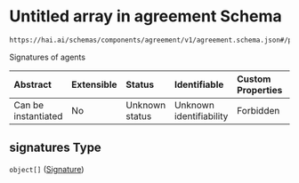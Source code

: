 # Untitled array in agreement Schema

```txt
https://hai.ai/schemas/components/agreement/v1/agreement.schema.json#/properties/signatures
```

Signatures of agents

| Abstract            | Extensible | Status         | Identifiable            | Custom Properties | Additional Properties | Access Restrictions | Defined In                                                                                                    |
| :------------------ | :--------- | :------------- | :---------------------- | :---------------- | :-------------------- | :------------------ | :------------------------------------------------------------------------------------------------------------ |
| Can be instantiated | No         | Unknown status | Unknown identifiability | Forbidden         | Allowed               | none                | [agreement.schema.json\*](../../schemas/components/agreement/v1/agreement.schema.json "open original schema") |

## signatures Type

`object[]` ([Signature](header-properties-signature-1.md))

